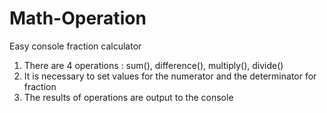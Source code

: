 # Math-Operation
Easy console fraction calculator
1. There are 4 operations : sum(), difference(), multiply(), divide()
2. It is necessary to set values for the numerator and the determinator for fraction
3. The results of operations are output to the console
